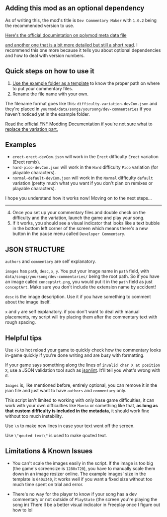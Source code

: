 ## Adding this mod as an optional dependency

As of writing this, the mod's title is `Dev Commentary Maker` with `1.0.2` being the recommended version to use.

[Here's the official documintation on polymod meta data file](https://funkincrew.github.io/funkin-modding-docs/01-fundamentals/01-01-the-metadata-file.html)

[and another one that is a bit more detailed but still a short read](https://polymod.io/docs/dependencies/).
I recommend this one more because it tells you about optional dependencies and how to deal with version numbers.

## Quick steps on how to use it

1. [Use the example folder as a template](https://github.com/MAZ12211/developer-commentary-maker/tree/main/example/data/songs/philly-nice/dev-commentaries) to know the proper path on where to put your commentary files.
2. Rename the file name with your own.

The filename format goes like this: `difficulty-variation-devCom.json` and they're placed in `yourmod/data/songs/yoursong/dev-commentaries` if you haven't noticed yet in the example folder.

[Read the official FNF Modding Documentation if you're not sure what to replace the variation part.](https://funkincrew.github.io/funkin-modding-docs/02-custom-songs-and-custom-levels/02-04-what-are-variations.html)

## Examples

- `erect-erect-devCom.json` will work in the `Erect` difficulty `Erect` variation (Erect remix).
- `hard-pico-devCom.json` will work in the `Hard` difficulty `Pico` variation (for playable characters).
- `normal-default-devCom.json` will work in the `Normal` difficulty `default` variation (pretty much what you want if you don't plan on remixes or playable characters).

I hope you understand how it works now!
Moving on to the next steps...

---

4. Once you set up your commentary files and double check on the difficulty and the variation, launch the game and play your song.
5. If it works, you should see a visual indicator that looks like a text bubble in the bottom left corner of the screen which means there's a new button in the pause menu called `Developer Commentary`.

## JSON STRUCTURE

`authors` and `commentary` are self explanatory.

`images` has `path`, `desc`, `x`, `y`.
You put your image name in `path` field, with `data/songs/yoursong/dev-commentaries/` being the root path.
So if you have an image called `conceptArt.png`, you would put it in the `path` field as just `conceptArt`.
Make sure you don't include the extension name by accident!

`desc` is the image description.
Use it if you have something to comment about the image itself.

`x` and `y` are self explanatory.
if you don't want to deal with manual placements, my script will try placing them after the commentary text with rough spacing.

## Helpful tips

Use `F5` to hot reload your game to quickly check how the commentary looks in-game quickly if you're done writing and are busy with formatting.

If your game says something along the lines of `invalid char X at position X`, use a JSON validation tool such as [jsonlint](https://jsonlint.com/). It'll tell you what's wrong with it.

`Images` is, like mentioned before, entirely optional, you can remove it in the json file and just want to have `authors` and `commentary` only.

This script isn't limited to working with only base game difficulties, it can work with your own difficulties like `Mania` or something like that, **as long as that custom difficulty is included in the metadata**, it should work fine without too much instability.

Use `\n` to make new lines in case your text went off the screen.

Use `\"qouted text\"` is used to make qouted text.

## Limitations & Known Issues

- You can't scale the images easily in the script.
If the image is too big (the game's screensize is `1280x720`), you have to manually scale them down in an image resizer online.
The example images' size in the template is `640x340`, it works well if you want a fixed size without too much time spent on trial and error.

- There's no way for the player to know if your song has a dev commentary or not outside of `PlayState` (the screen you're playing the song in)
There'll be a better visual indicator in Freeplay once I figure out how to lol
